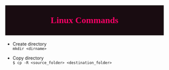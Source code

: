 <h1 style='font-family: verdana; color:#ff0066; background-color:#190c11; text-align: center'>
<br><b>Linux Commands</b><br><br>
</h1>

- Create directory<br>
`mkdir <dirname>`

- Copy directory<br>
`$ cp -R <source_folder> <destination_folder>`